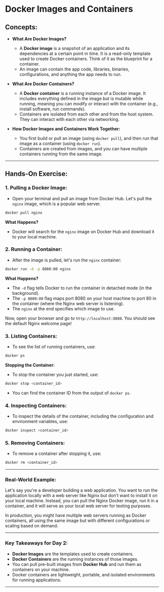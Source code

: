 # **Docker Images and Containers**

## **Concepts:**
- **What Are Docker Images?**
  - A **Docker image** is a snapshot of an application and its dependencies at a certain point in time. It is a read-only template used to create Docker containers. Think of it as the blueprint for a container.
  - An image can contain the app code, libraries, binaries, configurations, and anything the app needs to run.

- **What Are Docker Containers?**
  - A **Docker container** is a running instance of a Docker image. It includes everything defined in the image but is mutable while running, meaning you can modify or interact with the container (e.g., install software, run commands).
  - Containers are isolated from each other and from the host system. They can interact with each other via networking.

- **How Docker Images and Containers Work Together:**
  - You first build or pull an image (using `docker pull`), and then run that image as a container (using `docker run`).
  - Containers are created from images, and you can have multiple containers running from the same image.

---

## **Hands-On Exercise:**

### 1. **Pulling a Docker Image**:
   - Open your terminal and pull an image from Docker Hub. Let's pull the `nginx` image, which is a popular web server.
   ```bash
   docker pull nginx
   ```

   **What Happens?**
   - Docker will search for the `nginx` image on Docker Hub and download it to your local machine.

### 2. **Running a Container**:
   - After the image is pulled, let's run the `nginx` container:
   ```bash
   docker run -d -p 8080:80 nginx
   ```

   **What Happens?**
   - The `-d` flag tells Docker to run the container in detached mode (in the background).
   - The `-p 8080:80` flag maps port 8080 on your host machine to port 80 in the container (where the Nginx web server is listening).
   - The `nginx` at the end specifies which image to use.

   Now, open your browser and go to `http://localhost:8080`. You should see the default Nginx welcome page!

### 3. **Listing Containers**:
   - To see the list of running containers, use:
   ```bash
   docker ps
   ```

   **Stopping the Container**:
   - To stop the container you just started, use:
   ```bash
   docker stop <container_id>
   ```
   - You can find the container ID from the output of `docker ps`.

### 4. **Inspecting Containers**:
   - To inspect the details of the container, including the configuration and environment variables, use:
   ```bash
   docker inspect <container_id>
   ```

### 5. **Removing Containers**:
   - To remove a container after stopping it, use:
   ```bash
   docker rm <container_id>
   ```

---

### **Real-World Example:**
Let's say you're a developer building a web application. You want to run the application locally with a web server like Nginx but don’t want to install it on your local machine. Instead, you can pull the Nginx Docker image, run it in a container, and it will serve as your local web server for testing purposes.

In production, you might have multiple web servers running as Docker containers, all using the same image but with different configurations or scaling based on demand.

---

### **Key Takeaways for Day 2:**
- **Docker Images** are the templates used to create containers.
- **Docker Containers** are the running instances of those images.
- You can pull pre-built images from **Docker Hub** and run them as containers on your machine.
- Docker containers are lightweight, portable, and isolated environments for running applications.

---